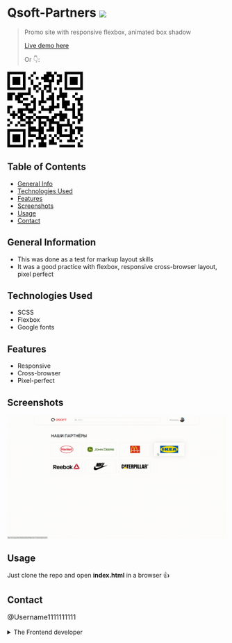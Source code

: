 # Qsoft-Partners <img src="https://img.shields.io/badge/Status-Complete-green" style="vertical-align: middle;">
> Promo site with responsive flexbox, animated box shadow
> <p><a href="https://username1111111111.github.io/Qsoft-Partners/">Live demo here</a></p>
> <p>Or 👇:</p>
<a href="https://username1111111111.github.io/Qsoft-Partners/">![QR](./_resources/qsoft-partners.png)
</a>

## Table of Contents
* [General Info](#general-information)
* [Technologies Used](#technologies-used)
* [Features](#features)
* [Screenshots](#screenshots)
* [Usage](#usage)
* [Contact](#contact)


## General Information
- This was done as a test for markup layout skills
- It was a good practice with flexbox, responsive cross-browser layout, pixel perfect 


## Technologies Used
- SCSS
- Flexbox
- Google fonts

## Features
- Responsive
- Cross-browser
- Pixel-perfect


## Screenshots
![Screenshot](./_resources/qsoft-partners.gif)


## Usage
Just clone the repo and open **index.html** in a browser 👍

## Contact
<p style="font-size: 16px;"><a style="text-decoration: none;"href="https://github.com/Username1111111111/Username1111111111">@Username1111111111</a><details> 
  <summary>The Frontend developer </summary>
   <img style="height: 28px; vertical-align: middle;" src=":/bc074b4554b74181b43e31e040b93ce4"> 💪
</details></p>

